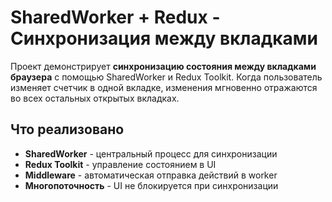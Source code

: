 # SharedWorker + Redux - Синхронизация между вкладками

Проект демонстрирует **синхронизацию состояния между вкладками браузера** с помощью SharedWorker и Redux Toolkit. Когда пользователь изменяет счетчик в одной вкладке, изменения мгновенно отражаются во всех остальных открытых вкладках.

## Что реализовано

-  **SharedWorker** - центральный процесс для синхронизации
-  **Redux Toolkit** - управление состоянием в UI
-  **Middleware** - автоматическая отправка действий в worker
-  **Многопоточность** - UI не блокируется при синхронизации
